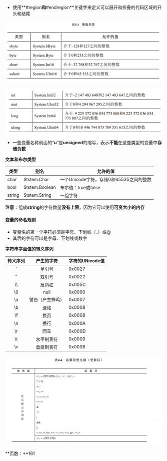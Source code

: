 - 使用**#region**和**#endregion**关键字来定义可以展开和折叠的代码区域的开头和结尾



![image-20250307132213991](./.net_C%23.assets/image-20250307132213991.png)

![image-20250307132253558](./.net_C%23.assets/image-20250307132253558.png)



- 一些变量名称前面的“**u**”是**unsigned**的缩写，表示**不能**在这些类型的变量中**存储负数**



**文本和布尔类型**

| 类型   | 别名           | 允许的值                                |
| ------ | -------------- | --------------------------------------- |
| char   | Ststem.Char    | 一个Unicode字符，存储0和65535之间的整数 |
| bool   | Ststem.Boolean | 布尔值：true或false                     |
| string | Ststem.String  | 一组字符                                |

**注意**：组成**string**的字符数量**没有上限**，因为它可以使用**可变大小的内存**



#### 变量的命名规则

- 变量名的第一个字符必须是字母、下划线（_）或@
- 其后的字符可以是字母、下划线或数字



**字符串字面值的转义序列**

| 转义序列 |    产生的字符    | 字符的UNicode值 |
| :------: | :--------------: | --------------- |
|    \'    |      单引号      | 0x0027          |
|    \"    |      双引号      | 0x0022          |
|   \\\    |      反斜杠      | 0x005C          |
|    \0    |       null       | 0x0000          |
|    \a    | 警告（产生蜂鸣） | 0x0007          |
|    \b    |       退格       | 0x0008          |
|    \f    |       换页       | 0x0008          |
|    \n    |       换行       | 0x000A          |
|    \r    |       回车       | 0x000D          |
|    \t    |    水平制表符    | 0x0009          |
|    \v    |    垂直制表符    | 0x000B          |



![image-20250307141609452](./.net_C%23.assets/image-20250307141609452.png)





**页数：**161